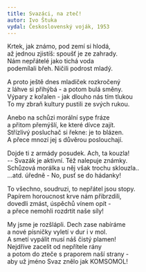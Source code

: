 ```yaml
---
title: Svazáci, na zteč! 
autor: Ivo Štuka
vydal: Československý voják, 1953
---
```


Krtek, jak známo, pod zemí si hlodá,   
až jednou zjistíš: spoušť je ze zahrady.  
Nám nepřátelé jako tichá voda    
podemílali břeh. Ničili podrost mladý.   

A proto ještě dnes mladíček rozkročený   
z láhve si přihýbá - a potom bulá směny.   
Výpary z kořalen - jak dlouho nás tím tlukou   
To my zbraň kultury pustili ze svých rukou.  

Anebo na schůzi morální sype fráze   
a přitom přemýšlí, ke které dívce zajít.   
Střízlivý posluchač si řekne: je to blázen.  
A přece mnozí jej s důvěrou poslouchají.

Dojde ti z armády posudek. Ach, ta kouzla!  
-- Svazák je aktivní. Též nalepuje známky.   
Schůzová morálka u něj však trochu sklouzla..   
...atd. úředně - No, pusť se do hádanky!

To všechno, soudruzi, to nepřátel jsou stopy.  
Papírem horoucnost krve nám přibrzdili,  
dovedli zmást, úspěchů vínem opít -    
a přece nemohli rozdrtit naše síly!

My jsme je rozšlápli. Dech zase nabíráme   
a nové písničky vyletí v dur i v mol.   
A smetí vypálit musí náš čistý plamen!  
Nejdříve zacelit od nepřítele rány   
a potom do zteče s praporem naší strany -   
aby už jméno Svaz znělo jak KOMSOMOL!
